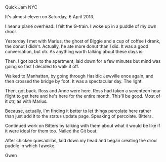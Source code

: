 Quick Jam NYC

It's almost eleven on Saturday, 6 April 2013.

I hear a plane overhead. I felt the G-train. I woke up in a puddle of my own drool.

Yesterday I met with Marius, the ghost of Biggie and a cup of coffee I drank, the donut I didn't. Actually, he ate more donut than I did. It was a good conversation, but otr. As anything worth talking about these days is.

Then, I got back to the apartment, laid down for a few minutes but mind was going so fast I decided to walk it off.

Walked to Manhattan, by going through Hasidic Jewville once again, and then crossed the bridge by foot. It was a spectacular day. The light.

Then, got back. Ross and Anne were here. Ross had taken a seventeen hour flight to get here and he's here for the entire month. This'll be good. Most of it otr, as with Marius.

Because, actually, I'm finding it better to let things percolate here rather than just add it to the status update page. Speaking of percolate. Bitters.

Continued work on Bitters by talking with them about what it would be like if it were ideal for them too. Nailed the Git beat.

After chicken quesadillas, laid down my head and began creating the drool puddle in which I awoke.

Gwen